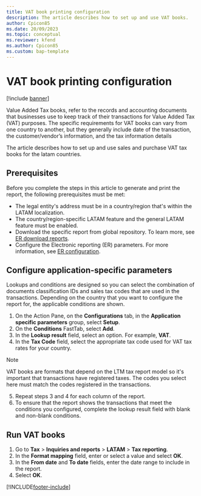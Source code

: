 ```yaml
---
title: VAT book printing configuration
description: The article describes how to set up and use VAT books. 
author: Cpicon85 
ms.date: 20/09/2023 
ms.topic: conceptual
ms.reviewer: kfend
ms.author: Cpicon85 
ms.custom: bap-template
---
```


# VAT book printing configuration

[!include [banner](../../includes/banner.md)]

Value Added Tax books, refer to the records and accounting documents that businesses use to keep track of their transactions for Value Added Tax (VAT) purposes. 
The specific requirements for VAT books can vary from one country to another, but they generally include date of the transaction, the customer/vendor’s information, and the tax information details

The article describes how to set up and use sales and purchase VAT tax books for the latam countries.

## Prerequisites

Before you complete the steps in this article to generate and print the report, the following prerequisites must be met:

- The legal entity's address must be in a country/region that's within the LATAM localization.
- The country/region-specific LATAM feature and the general LATAM feature must be enabled.
- Download the specific report from global repository. To learn more, see  [ER download reports](../../../fin-ops-core/dev-itpro/analytics/er-download-configurations-global-repo.md).
- Configure the Electronic reporting (ER) parameters. For more information, see [ER configuration](../../../fin-ops-core/dev-itpro/analytics/electronic-reporting-er-configure-parameters.md).

## Configure application-specific parameters
Lookups and conditions are designed so you can select the combination of documents classification IDs and sales tax codes that are used in the transactions. Depending on the country that you want to configure the report for, the applicable conditions are shown.

1.	On the Action Pane, on the **Configurations** tab, in the **Application specific parameters** group, select **Setup**.
2.	On the **Conditions** FastTab, select **Add**.
3.	In the **Lookup result** field, select an option. For example, **VAT**.
4.	In the **Tax Code** field, select the appropriate tax code used for VAT tax rates for your country.

 > [!NOTE]
 > VAT books are formats that depend on the LTM tax report model so it's important that transactions have registered taxes. The codes you select here must match the codes registered in the transactions.

5. Repeat steps 3 and 4 for each column of the report.
6. To ensure that the report shows the transactions that meet the conditions you configured, complete the lookup result field with blank and non-blank conditions.

## Run VAT books

1. Go to **Tax** > **Inquiries and reports** > **LATAM** > **Tax reporting**.
2. In the **Format mapping** field, enter or select a value and select **OK**.
3. In the **From date** and **To date** fields, enter the date range to include in the report.
4. Select **OK**.



[!INCLUDE[footer-include](../../../includes/footer-banner.md)]
